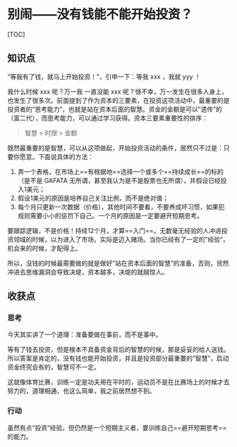 # 别闹——没有钱能不能开始投资？

[TOC]

## 知识点

“等我有了钱，就马上开始投资！”，引申一下：等我 xxx ，我就 yyy ！

我什么时候 xxx 呢？万一我 一直没能 xxx 呢？很不幸，万一发生在很多人身上，也发生了很多次。前面提到了作为资本的三要素，在投资这项活动中，最重要的是投资者的”思考能力”，也就是站在资本后面的智慧。资金的金额是可以”遗传”的（富二代），而思考能力，可以通过学习获得。资本三要素重要性的排序：

> 智慧 > 时限 > 金额

既然最重要的是智慧，可以从这项做起，开始投资活动的条件，居然只不过是：只要你愿意。下面说具体的方法：

1. 弄一个表格，在市场上==有根据地==选择一个或多个==持续成长==的标的（是不是 GAFATA 无所谓，甚至我认为是不是股票也无所谓），并假设已经投入1美元；
2. 假设1美元的原因是培养自己关注比例，而不是绝对值；
3. 每个月只更新一次数据（价格），其他时间不要看，不要养成坏习惯，如果犯规则需要小小的惩罚下自己。一个月的原因是一定要避开短期思考。

要跟踪逻辑，不是价格！持续12个月，才算==入门==。无数毫无经验的人冲进投资领域的时候，以为进入了市场，实际是迈入赌场。当你已经有了一定的”经验”，机会来的时候，才配得上。

所以，没钱的时候最需要做的就是做好”站在资本后面的智慧”的准备，否则，贸然冲进去思维漏洞会导致决堤，资本越多，决堤的就越惊人。



## 收获点

### 思考

今天其实讲了一个道理：准备要做在事前，而不是事中。

等有了钱去投资，但是根本不具备资金背后的智慧的时候，那是妥妥的给人送钱。所以答案是肯定的，没有钱也能开始投资，并且是投资部分最重要的”智慧”，启动资金终究会有的，智慧可不一定。

这就像体育比赛，训练一定是功夫用在平时的，运动员不是在比赛场上的时候才去努力的，道理相通，也这么简单，我之前居然想不到。

### 行动

虽然有点”投资”经验，但仍然是一个短期主义者，要训练自己==避开短期思考==的能力。

